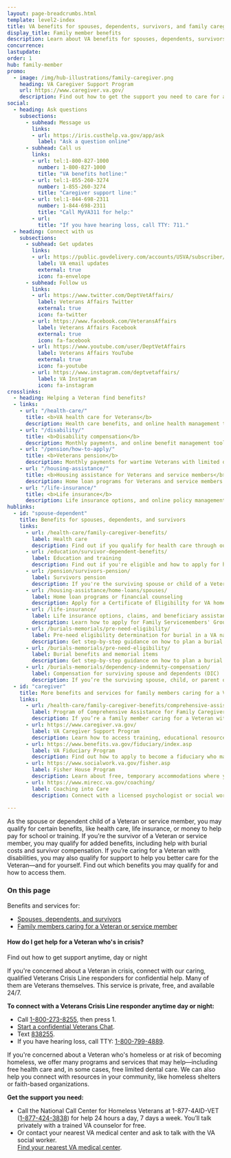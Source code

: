 ```yaml
---
layout: page-breadcrumbs.html
template: level2-index
title: VA benefits for spouses, dependents, survivors, and family caregivers
display_title: Family member benefits
description: Learn about VA benefits for spouses, dependents, survivors, and family caregivers of Veterans and service members. 
concurrence:
lastupdate:
order: 1
hub: family-member
promo:
  - image: /img/hub-illustrations/family-caregiver.png
    heading: VA Caregiver Support Program
    url: https://www.caregiver.va.gov/
    description: Find out how to get the support you need to care for a Veteran.
social:
  - heading: Ask questions
    subsections:
      - subhead: Message us
        links:
        - url: https://iris.custhelp.va.gov/app/ask
          label: "Ask a question online"
      - subhead: Call us
        links:
        - url: tel:1-800-827-1000
          number: 1-800-827-1000
          title: "VA benefits hotline:"
        - url: tel:1-855-260-3274
          number: 1-855-260-3274
          title: "Caregiver support line:"
        - url: tel:1-844-698-2311
          number: 1-844-698-2311
          title: "Call MyVA311 for help:"
        - url:
          title: "If you have hearing loss, call TTY: 711."
  - heading: Connect with us 
    subsections:
      - subhead: Get updates
        links:
        - url: https://public.govdelivery.com/accounts/USVA/subscriber/new/
          label: VA email updates
          external: true
          icon: fa-envelope        
      - subhead: Follow us
        links:      
        - url: https://www.twitter.com/DeptVetAffairs/
          label: Veterans Affairs Twitter
          external: true
          icon: fa-twitter
        - url: https://www.facebook.com/VeteransAffairs
          label: Veterans Affairs Facebook
          external: true
          icon: fa-facebook
        - url: https://www.youtube.com/user/DeptVetAffairs
          label: Veterans Affairs YouTube
          external: true
          icon: fa-youtube
        - url: https://www.instagram.com/deptvetaffairs/
          label: VA Instagram
          icon: fa-instagram
crosslinks:
  - heading: Helping a Veteran find benefits?
  - links:
    - url: "/health-care/"
      title: <b>VA health care for Veterans</b>
      description: Health care benefits, and online health management tools, for Veterans with service-connected disabilities or who meet other eligibility requirements.
    - url: "/disability/"
      title: <b>Disability compensation</b>
      description: Monthly payments, and online benefit management tools, for conditions related to military service.
    - url: "/pension/how-to-apply/"
      title: <b>Veterans pension</b>
      description: Monthly payments for wartime Veterans with limited or no income who meet certain age and disability requirements.
    - url: "/housing-assistance/"
      title: <b>Housing assistance for Veterans and service members</b>
      description: Home loan programs for Veterans and service members as well as disability housing grants to help Veterans with service-connected disabilities who need to adapt their home to live as independently as possible.
    - url: "/life-insurance/"
      title: <b>Life insurance</b>
      description: Life insurance options, and online policy management tools, for Veterans and their families.
hublinks:
  - id: "spouse-dependent"
    title: Benefits for spouses, dependents, and survivors
    links:
      - url: /health-care/family-caregiver-benefits/
        label: Health care
        description: Find out if you qualify for health care through our CHAMPVA program, the Department of Defense's TRICARE program, or a program related to a Veteran's service-connected disability. If you already have health care through VA, learn how to manage your health and benefits. <br> <b>For spouse, dependent child, surviving spouse, surviving child</b>
      - url: /education/survivor-dependent-benefits/
        label: Education and training
        description: Find out if you're eligible and how to apply for help with paying for school or job training through our Survivors' and Dependents' Education Assistance Program (also called Chapter 35) or the Marine Gunnery Sergeant John David Fry Scholarship. Also find out how a Veteran family member may transfer some of their unused Post-9/11 GI Bill benefits to you. <br> <b>For spouse, dependent child, surviving spouse, surviving child</b>
      - url: /pension/survivors-pension/
        label: Survivors pension
        description: If you're the surviving spouse or child of a Veteran with wartime service, find out if you're eligible for monthly pension benefits. <br> <b>For surviving spouse, surviving child</b>
      - url: /housing-assistance/home-loans/spouses/
        label: Home loan programs or financial counseling
        description: Apply for a Certificate of Eligibility for VA home loan programs to buy, build, repair, or refinance a home. Or, if you're having trouble making mortgage payments on a VA-backed or VA direct loan, get help to avoid foreclosure and keep your house. <br> <b>For surviving spouse</b>
      - url: /life-insurance/
        label: Life insurance options, claims, and beneficiary assistance
        description: Learn how to apply for Family Servicemembers' Group Life Insurance (FSGLI) coverage, explore other coverage options, and manage an existing policy. If you're the beneficiary of a Veteran's or service member's policy, we can also help you with financial advice, will preparation services, and filing a claim in your time of need. <br> <b>For spouse, dependent child, surviving spouse, surviving child</b>
      - url: /burials-memorials/pre-need-eligibility/
        label: Pre-need eligibility determination for burial in a VA national cemetery
        description: Get step-by-step guidance on how to plan a burial in a VA national cemetery, or in a state or tribal government Veterans cemetery. You can also apply for help paying for burial costs, request memorial items, and learn about bereavement (grief) counseling and transition support. And you can apply in advance for eligiblity to be buried in a VA national cemetery. <br> <b>For spouse, dependent child, surviving spouse, surviving child</b>	
      - url: /burials-memorials/pre-need-eligibility/
        label: Burial benefits and memorial items
        description: Get step-by-step guidance on how to plan a burial in a VA national cemetery, or in a state or tribal government Veterans cemetery. You can also apply for help paying for burial costs, request memorial items, and learn about bereavement (grief) counseling and transition support. <br> <b>For surviving spouse, surviving child, surviving parent</b>
      - url: /burials-memorials/dependency-indemnity-compensation/
        label: Compensation for surviving spouse and dependents (DIC)
        description: If you’re the surviving spouse, child, or parent of a service member who died in the line of duty, or the survivor of a Veteran who died from a service-related injury or illness, find out how to apply for this tax-free monetary benefit. <br> <b>For surviving spouse, surviving child, surviving parent</b>     
  - id: "caregiver"
    title: More benefits and services for family members caring for a Veteran or service member
    links:
      - url: /health-care/family-caregiver-benefits/comprehensive-assistance/        
        label: Program of Comprehensive Assistance for Family Caregivers
        description: If you’re a family member caring for a Veteran with disabilities who was injured in the line of duty on or after September 11, 2001, find out how to apply for health care benefits and other support.
      - url: https://www.caregiver.va.gov/
        label: VA Caregiver Support Program
        description: Learn how to access training, educational resources, tools, and advice to help support you in caring for a Veteran family member.
      - url: https://www.benefits.va.gov/fiduciary/index.asp
        label: VA Fiduciary Program
        description: Find out how to apply to become a fiduciary who manages benefits for a Veteran who can't manage their financial affairs because of injury, health conditions, or age.        
      - url: https://www.socialwork.va.gov/fisher.asp
        label: Fisher House Program
        description: Learn about free, temporary accommodations where you can stay to be near a Veteran or active duty service member who's receiving treatment in a VA health facility far from home.
      - url: https://www.mirecc.va.gov/coaching/
        label: Coaching into Care 
        description: Connect with a licensed psychologist or social worker for guidance on how to support a Veteran in readjusting to civilian life, dealing with mental health problems, and finding services through VA or in the community.       
        
---
```


<p class="va-introtext">
As the spouse or dependent child of a Veteran or service member, you may qualify for certain benefits, like health care, life insurance, or money to help pay for school or training. If you're the survivor of a Veteran or service member, you may qualify for added benefits, including help with burial costs and survivor compensation. If you’re caring for a Veteran with disabilities, you may also qualify for support to help you better care for the Veteran—and for yourself. Find out which benefits you may qualify for and how to access them.
</p>

<h3>On this page</h3>

Benefits and services for:
<ul>
  <li><a href="#spouse-dependent">Spouses, dependents, and survivors</a></li>  
  <li><a href="#caregiver">Family members caring for a Veteran or service member</a></li>
</ul>

<div class="usa-alert usa-alert-warning">
  <div class="usa-alert-body">
    <h4 class="usa-alert-heading">How do I get help for a Veteran who's in crisis?</h4>
      <a id="crisis-expander-link">Find out how to get support anytime, day or night</a>
    <div id="crisis-expander-content" class="expander-content expander-content-closed">
      <div class="expander-content-inner usa-alert-text">
        <p>If you're concerned about a Veteran in crisis, connect with our caring, qualified Veterans Crisis Line responders for confidential help. Many of them are Veterans themselves. This service is private, free, and available 24/7.</p>
        <p><strong>To connect with a Veterans Crisis Line responder anytime day or night:</strong></p>
        <ul>
          <li>Call <a href="tel:+1-800-273-8255">1-800-273-8255</a>, then press 1.</li>
          <li><a href="https://www.veteranscrisisline.net/ChatTermsOfService.aspx?account=Veterans%20Chat/" class="no-external-icon">Start a confidential Veterans Chat</a>.</li>
          <li>Text <a href="sms:838255">838255</a>.</li>
          <li>If you have hearing loss, call TTY: <a href="tel:+18007994889">1-800-799-4889</a>.</li>
        </ul>
        <p>If you're concerned about a Veteran who's homeless or at risk of becoming homeless, we offer many programs and services that may help—including free health care and, in some cases, free limited dental care. We can also help you connect with resources in your community, like homeless shelters or faith-based organizations.</p>
        <p><strong>Get the support you need:</strong></p>
        <ul>
          <li>Call the National Call Center for Homeless Veterans at 1-877-4AID-VET (<a href="tel:+18774243838">1-877-424-3838</a>) for help 24 hours a day, 7 days a week. You’ll talk privately with a trained VA counselor for free.</li>
          <li>Or contact your nearest VA medical center and ask to talk with the VA social worker. <br>
            <a href="/find-locations/">Find your nearest VA medical center</a>.</li>
        </ul>             
	  </div>
  	</div>
  </div>
</div>

<script type="text/javascript">
  // Toggle the expandable crisis info
  document.getElementById('crisis-expander-link')
    .addEventListener('click', function () {
      document.getElementById('crisis-expander-content').classList.toggle('expander-content-closed');
    });
</script>
